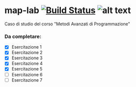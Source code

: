 
# map-lab [![Build Status](https://travis-ci.com/holderekt/map-lab.svg?token=zYihrEzEodBtdzXuoqNx&branch=master)](https://travis-ci.com/holderekt/map-lab) ![alt text](https://img.shields.io/badge/advancement-71%25-blue.svg)
Caso di studio del corso "Metodi Avanzati di Programmazione"
 

### Da completare: ###
- [x] Esercitazione 1
- [x] Esercitazione 2
- [x] Esercitazione 3
- [x] Esercitazione 4
- [x] Esercitazione 5
- [ ] Esercitazione 6
- [ ] Esercitazione 7

